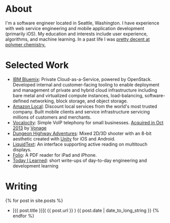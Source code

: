 # About

I'm a software engineer located in Seattle, Washington. I have experience with
web service engineering and mobile application development (primarily iOS).
My education and interests include user experience, algorithms, and machine
learning. In a past life I was [pretty decent at polymer chemistry.](http://www.ncbi.nlm.nih.gov/pubmed/15754386)

# Selected Work

* [IBM Bluemix](https://www.ibm.com/cloud-computing/bluemix/): Private
  Cloud-as-a-Service, powered by OpenStack. Developed internal and
  customer-facing tooling to enable deployment and management of private and
  hybrid cloud infrastructure including bare metal and virtualized compute
  instances, load-balancing, software-defined networking, block storage, and
  object storage.
* [Amazon Local](http://local.amazon.com): Discount local services from the
  world's most trusted company. Built mobile clients and service infrastructure
  servicing millions of customers and merchants.
* [Vocalocity](http://vocalocity.com): Simple VoIP telephony for small businesses.
  [Acquired in Oct 2013](http://techoperators.com/portfolio/vocalocity-acquired-vonage-vg)
  by [Vonage](http://www.vonage.com)
* [Dungeon Highway Adventures](http://www.dungeonhighwayadventures.com): Mixed
  2D/3D shooter with an 8-bit aesthetic created with [Unity](http://www.unity3d.com)
  for iOS and Android.
* [LiquidText](http://liquidtext.net): An interface supporting active reading on
  multitouch displays.
* [Folio](http://ballisticpigeon.com/folio): A PDF reader for iPad and iPhone.
* [Today I Learned](http://til.tense.io): short write-ups of day-to-day
  engineering and development learning

# Writing

{% for post in site.posts %}
* [{{ post.title }}]( {{ post.url }} ) {{ post.date | date_to_long_string }}
{% endfor %}

